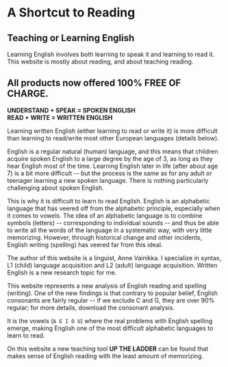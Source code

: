 # A Shortcut to Reading

## Teaching or Learning English
Learning English involves both learning to speak it and learning to read it.  This website is mostly about reading, and about teaching reading.

## All products now offered 100% FREE OF CHARGE.

**UNDERSTAND + SPEAK = SPOKEN ENGLISH  
READ + WRITE = WRITTEN ENGLISH**

Learning written English (either learning to read or write it) is more difficult than learning to read/write most other European languages (details below).

English is a regular natural (human) language, and this means that children acquire spoken English to a large degree by the age of 3, as long as they hear English most of the time. Learning English later in life (after about age 7) is a bit more difficult -- but the process is the same as for any adult or teenager learning a new spoken language. There is nothing particularly challenging about spoken English.  

This is why it is difficult to learn to read English. English is an alphabetic language that has veered off from the alphabetic principle, especially when it comes to vowels. The idea of an alphabetic language is to combine symbols (letters) -- corresponding to individual sounds -- and thus be able to write all the words of the language in a systematic way, with very little memorizing.  However, through historical change and other incidents, English writing (spelling) has veered far from this ideal.  

The author of this website is a linguist, Anne Vainikka. I specialize in syntax, L1 (child) language acquisition and L2 (adult) language acquisition.  Written English is a new research topic for me.

This website represents a new analysis of English reading and spelling (writing). One of the new findings is that contrary to popular belief, English consonants are fairly regular -- if we exclude C and G, they are over 90% regular; for more details, download the consonant analysis.  

It is the vowels (`A E I O U`) where the real problems with English spelling emerge, making English one of the most difficult alphabetic languages to learn to read.

On this website a new teaching tool **UP THE LADDER** can be found that makes sense of English reading with the least amount of memorizing.
